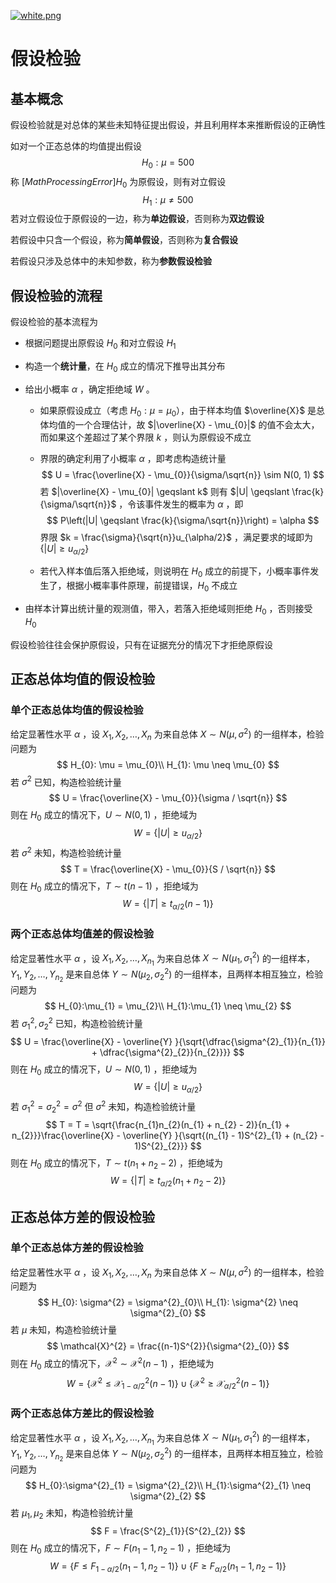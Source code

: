 [![white.png](https://i.loli.net/2019/04/11/5cae134487910.png)](https://github.com/i1123581321/NJU-open-resource)

# 假设检验

## 基本概念

假设检验就是对总体的某些未知特征提出假设，并且利用样本来推断假设的正确性

如对一个正态总体的均值提出假设
$$
H_{0}:\mu = 500
$$
称 $[Math Processing Error]H_{0}$ 为原假设，则有对立假设
$$
H_{1}:\mu \neq 500
$$
若对立假设位于原假设的一边，称为**单边假设**，否则称为**双边假设**

若假设中只含一个假设，称为**简单假设**，否则称为**复合假设**

若假设只涉及总体中的未知参数，称为**参数假设检验**

## 假设检验的流程

假设检验的基本流程为

* 根据问题提出原假设 $H_{0}$ 和对立假设 $H_{1}$

* 构造一个**统计量**，在 $H_{0}$ 成立的情况下推导出其分布

* 给出小概率 $\alpha$ ，确定拒绝域 $W$ 。

  * 如果原假设成立（考虑 $H_{0}:\mu = \mu_{0}$），由于样本均值 $\overline{X}$ 是总体均值的一个合理估计，故 $|\overline{X} - \mu_{0}|$ 的值不会太大，而如果这个差超过了某个界限 $k$ ，则认为原假设不成立

  * 界限的确定利用了小概率 $\alpha$ ，即考虑构造统计量
    $$
    U = \frac{\overline{X} - \mu_{0}}{\sigma/\sqrt{n}} \sim N(0, 1)
    $$
    若 $|\overline{X} - \mu_{0}| \geqslant k$ 则有 $|U| \geqslant \frac{k}{\sigma/\sqrt{n}}$ ，令该事件发生的概率为 $\alpha$ ，即
    $$
    P\left(|U| \geqslant \frac{k}{\sigma/\sqrt{n}}\right) = \alpha
    $$
    界限 $k = \frac{\sigma}{\sqrt{n}}u_{\alpha/2}$ ，满足要求的域即为 $\{|U| \geqslant u_{\alpha/2} \}$

  * 若代入样本值后落入拒绝域，则说明在 $H_{0}$ 成立的前提下，小概率事件发生了，根据小概率事件原理，前提错误，$H_{0}$ 不成立

* 由样本计算出统计量的观测值，带入，若落入拒绝域则拒绝 $H_{0}$ ，否则接受 $H_{0}$

假设检验往往会保护原假设，只有在证据充分的情况下才拒绝原假设

## 正态总体均值的假设检验

### 单个正态总体均值的假设检验

给定显著性水平 $\alpha$ ，设 $X_{1}, X_{2}, \dots, X_{n}$ 为来自总体 $X \sim N(\mu, \sigma^{2})$ 的一组样本，检验问题为
$$
H_{0}: \mu = \mu_{0}\\
H_{1}: \mu \neq \mu_{0}
$$
若 $\sigma^{2}$ 已知，构造检验统计量
$$
U = \frac{\overline{X} - \mu_{0}}{\sigma / \sqrt{n}}
$$
则在 $H_{0}$ 成立的情况下，$U \sim N(0, 1)$ ，拒绝域为
$$
W = \{|U| \geqslant u_{\alpha /2} \}
$$
若 $\sigma^{2}$ 未知，构造检验统计量
$$
T = \frac{\overline{X} - \mu_{0}}{S / \sqrt{n}}
$$
则在 $H_{0}$ 成立的情况下，$T \sim t(n-1)$ ，拒绝域为
$$
W =\{|T| \geqslant t_{\alpha / 2}(n-1) \}
$$

### 两个正态总体均值差的假设检验

给定显著性水平 $\alpha$ ，设 $X_{1}, X_{2}, \dots ,X_{n_{1}}$ 为来自总体 $X \sim N(\mu_{1}, \sigma^{2}_{1})$ 的一组样本，$Y_{1}, Y_{2}, \dots, Y_{n_{2}}$ 是来自总体 $Y \sim N(\mu_{2}, \sigma^{2}_{2})$ 的一组样本，且两样本相互独立，检验问题为
$$
H_{0}:\mu_{1} = \mu_{2}\\
H_{1}:\mu_{1} \neq \mu_{2}
$$
若 $\sigma^{2}_{1}, \sigma^{2}_{2}$ 已知，构造检验统计量
$$
U = \frac{\overline{X} - \overline{Y} }{\sqrt{\dfrac{\sigma^{2}_{1}}{n_{1}} + \dfrac{\sigma^{2}_{2}}{n_{2}}}}
$$
则在 $H_{0}$ 成立的情况下，$U \sim N(0, 1)$ ，拒绝域为
$$
W = \{|U| \geqslant u_{\alpha /2} \}
$$
若 $\sigma^{2}_{1} = \sigma^{2}_{2} = \sigma^{2}$ 但 $\sigma^{2}$ 未知，构造检验统计量
$$
T = T = \sqrt{\frac{n_{1}n_{2}(n_{1} + n_{2} - 2)}{n_{1} + n_{2}}}\frac{\overline{X} - \overline{Y} }{\sqrt{(n_{1} - 1)S^{2}_{1} + (n_{2} - 1)S^{2}_{2}}}
$$
则在 $H_{0}$ 成立的情况下，$T \sim t(n_{1} + n_{2} - 2)$ ，拒绝域为
$$
W =\{|T| \geqslant t_{\alpha / 2}(n_{1} + n_{2} - 2) \}
$$

## 正态总体方差的假设检验

### 单个正态总体方差的假设检验

给定显著性水平 $\alpha$ ，设 $X_{1}, X_{2}, \dots, X_{n}$ 为来自总体 $X \sim N(\mu, \sigma^{2})$ 的一组样本，检验问题为
$$
H_{0}: \sigma^{2} = \sigma^{2}_{0}\\
H_{1}: \sigma^{2} \neq \sigma^{2}_{0}
$$
若 $\mu$ 未知，构造检验统计量
$$
\mathcal{X}^{2} = \frac{(n-1)S^{2}}{\sigma^{2}_{0}}
$$
则在 $H_{0}$ 成立的情况下，$\mathcal{X}^{2} \sim \mathcal{X}^{2}(n-1)$ ，拒绝域为
$$
W = \{\mathcal{X}^{2} \leqslant \mathcal{X}^{2}_{1 - \alpha / 2}(n-1) \} \cup \{\mathcal{X}^{2} \geqslant \mathcal{X}^{2}_{\alpha /2}(n-1) \}
$$

### 两个正态总体方差比的假设检验

给定显著性水平 $\alpha$ ，设 $X_{1}, X_{2}, \dots ,X_{n_{1}}$ 为来自总体 $X \sim N(\mu_{1}, \sigma^{2}_{1})$ 的一组样本，$Y_{1}, Y_{2}, \dots, Y_{n_{2}}$ 是来自总体 $Y \sim N(\mu_{2}, \sigma^{2}_{2})$ 的一组样本，且两样本相互独立，检验问题为
$$
H_{0}:\sigma^{2}_{1} = \sigma^{2}_{2}\\
H_{1}:\sigma^{2}_{1} \neq \sigma^{2}_{2}
$$
若 $\mu_{1},\mu_{2}$ 未知，构造检验统计量
$$
F = \frac{S^{2}_{1}}{S^{2}_{2}}
$$
则在 $H_{0}$ 成立的情况下，$F \sim F(n_{1} - 1, n_{2} - 1)$ ，拒绝域为
$$
W = \{F \leqslant F_{1 - \alpha/2}(n_{1} - 1, n_{2} - 1) \} \cup \{F\geqslant F_{\alpha/2}(n_{1} - 1, n_{2} - 1) \}
$$